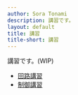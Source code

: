 ```yaml
---
author: Sora Tonami
description: 講習です。
layout: default
title: 講習
title-short: 講習
---
```


講習です。(WIP)

- [回路講習](https://alkaline-vicuna-8da.notion.site/1a4b7808b24680249795daec688d6155)
- [制御講習](program)
